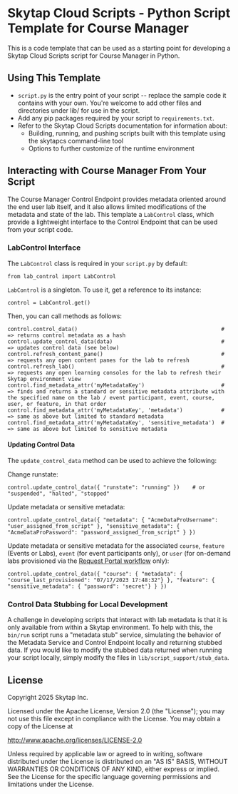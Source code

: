 # Skytap Cloud Scripts - Python Script Template for Course Manager

This is a code template that can be used as a starting point for developing a Skytap Cloud Scripts script for Course Manager in Python.

## Using This Template

* `script.py` is the entry point of your script -- replace the sample code it contains with your own. You're welcome to add other files and directories under lib/ for use in the script.
* Add any pip packages required by your script to `requirements.txt`.
* Refer to the Skytap Cloud Scripts documentation for information about:
  * Building, running, and pushing scripts built with this template using the skytapcs command-line tool
  * Options to further customize of the runtime environment

## Interacting with Course Manager From Your Script

The Course Manager Control Endpoint provides metadata oriented around the end user lab itself, and it also allows limited modifications of the metadata and state of the lab. This template a `LabControl` class, which provide a lightweight interface to the Control Endpoint that can be used from your script code.

### LabControl Interface
The `LabControl` class is required in your `script.py` by default:

```
from lab_control import LabControl
```

`LabControl` is a singleton. To use it, get a reference to its instance:

```
control = LabControl.get()
```

Then, you can call methods as follows:

```
control.control_data()                                             # => returns control metadata as a hash
control.update_control_data(data)                                  # => updates control data (see below)
control.refresh_content_pane()                                     # => requests any open content panes for the lab to refresh
control.refresh_lab()                                              # => requests any open learning consoles for the lab to refresh their Skytap environment view
control.find_metadata_attr('myMetadataKey')                        # => finds and returns a standard or sensitive metadata attribute with the specified name on the lab / event participant, event, course, user, or feature, in that order
control.find_metadata_attr('myMetadataKey', 'metadata')            # => same as above but limited to standard metadata
control.find_metadata_attr('myMetadataKey', 'sensitive_metadata')  # => same as above but limited to sensitive metadata
```

#### Updating Control Data

The `update_control_data` method can be used to achieve the following:

Change runstate:
```
control.update_control_data({ "runstate": "running" })    # or "suspended", "halted", "stopped"
```

Update metadata or sensitive metadata:
```
control.update_control_data({ "metadata": { "AcmeDataProUsername": "user_assigned_from_script" }, "sensitive_metadata": { "AcmeDataProPassword": "password_assigned_from_script" } })
```

Update metadata or sensitive metadata for the associated `course`, `feature` (Events or Labs), `event` (for event participants only), or `user` (for on-demand labs provisioned via the [Request Portal workflow](https://help.skytap.com/course-manager-use-request-portal.html) only):

```
control.update_control_data({ "course": { "metadata": { "course_last_provisioned": "07/17/2023 17:48:32"} }, "feature": { "sensitive_metadata": { "password": 'secret'} } })
```

### Control Data Stubbing for Local Development

A challenge in developing scripts that interact with lab metadata is that it is only available from within a Skytap environment. To help with this, the `bin/run` script runs a "metadata stub" service, simulating the behavior of the Metadata Service and Control Endpoint locally and returning stubbed data. If you would like to modify the stubbed data returned when running your script locally, simply modify the files in `lib/script_support/stub_data`.

## License

Copyright 2025 Skytap Inc.

Licensed under the Apache License, Version 2.0 (the "License");
you may not use this file except in compliance with the License.
You may obtain a copy of the License at

<http://www.apache.org/licenses/LICENSE-2.0>

Unless required by applicable law or agreed to in writing, software
distributed under the License is distributed on an "AS IS" BASIS,
WITHOUT WARRANTIES OR CONDITIONS OF ANY KIND, either express or implied.
See the License for the specific language governing permissions and
limitations under the License.
